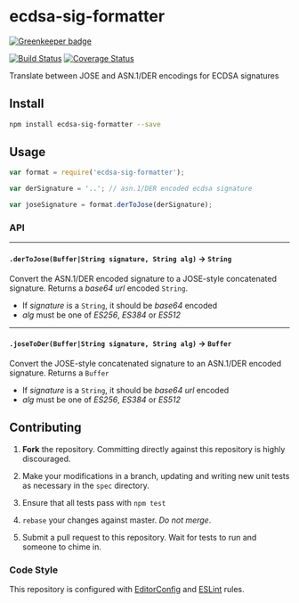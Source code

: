 # ecdsa-sig-formatter

[![Greenkeeper badge](https://badges.greenkeeper.io/Brightspace/node-ecdsa-sig-formatter.svg)](https://greenkeeper.io/)

[![Build Status](https://travis-ci.org/Brightspace/node-ecdsa-sig-formatter.svg?branch=master)](https://travis-ci.org/Brightspace/node-ecdsa-sig-formatter) [![Coverage Status](https://coveralls.io/repos/Brightspace/node-ecdsa-sig-formatter/badge.svg)](https://coveralls.io/r/Brightspace/node-ecdsa-sig-formatter)

Translate between JOSE and ASN.1/DER encodings for ECDSA signatures

## Install
```sh
npm install ecdsa-sig-formatter --save
```

## Usage
```js
var format = require('ecdsa-sig-formatter');

var derSignature = '..'; // asn.1/DER encoded ecdsa signature

var joseSignature = format.derToJose(derSignature);

```

### API

---

#### `.derToJose(Buffer|String signature, String alg)` -> `String`

Convert the ASN.1/DER encoded signature to a JOSE-style concatenated signature.
Returns a _base64 url_ encoded `String`.

* If _signature_ is a `String`, it should be _base64_ encoded
* _alg_ must be one of _ES256_, _ES384_ or _ES512_

---

#### `.joseToDer(Buffer|String signature, String alg)` -> `Buffer`

Convert the JOSE-style concatenated signature to an ASN.1/DER encoded
signature. Returns a `Buffer`

* If _signature_ is a `String`, it should be _base64 url_ encoded
* _alg_ must be one of _ES256_, _ES384_ or _ES512_

## Contributing

1. **Fork** the repository. Committing directly against this repository is
   highly discouraged.

2. Make your modifications in a branch, updating and writing new unit tests
   as necessary in the `spec` directory.

3. Ensure that all tests pass with `npm test`

4. `rebase` your changes against master. *Do not merge*.

5. Submit a pull request to this repository. Wait for tests to run and someone
   to chime in.

### Code Style

This repository is configured with [EditorConfig][EditorConfig] and
[ESLint][ESLint] rules.

[EditorConfig]: http://editorconfig.org/
[ESLint]: http://eslint.org

